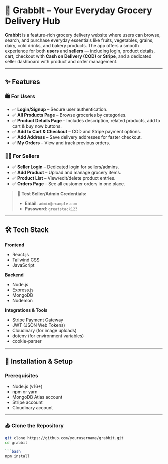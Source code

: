 # 🛒 GrabbIt – Your Everyday Grocery Delivery Hub

**GrabbIt** is a feature-rich grocery delivery website where users can browse, search, and purchase everyday essentials like fruits, vegetables, grains, dairy, cold drinks, and bakery products. The app offers a smooth experience for both **users** and **sellers** — including login, product details, cart, checkout with **Cash on Delivery (COD)** or **Stripe**, and a dedicated seller dashboard with product and order management.

---

## ✨ Features

### 🛍️ For Users
- ✅ **Login/Signup** – Secure user authentication.
- ✅ **All Products Page** – Browse groceries by categories.
- ✅ **Product Details Page** – Includes description, related products, add to cart & buy now buttons.
- ✅ **Add to Cart & Checkout** – COD and Stripe payment options.
- ✅ **Add Address** – Save delivery addresses for faster checkout.
- ✅ **My Orders** – View and track previous orders.

### 🧑‍💼 For Sellers
- ✅ **Seller Login** – Dedicated login for sellers/admins.
- ✅ **Add Product** – Upload and manage grocery items.
- ✅ **Product List** – View/edit/delete product entries.
- ✅ **Orders Page** – See all customer orders in one place.

> 🔐 **Test Seller/Admin Credentials:**
> - **Email**: `admin@example.com`  
> - **Password**: `greatstack123`

---

## 🛠️ Tech Stack

**Frontend**
- React.js  
- Tailwind CSS  
- JavaScript

**Backend**
- Node.js  
- Express.js  
- MongoDB  
- Nodemon

**Integrations & Tools**
- Stripe Payment Gateway  
- JWT (JSON Web Tokens)  
- Cloudinary (for image uploads)  
- dotenv (for environment variables)  
- cookie-parser

---

## 🚀 Installation & Setup

### Prerequisites
- Node.js (v16+)
- npm or yarn
- MongoDB Atlas account
- Stripe account
- Cloudinary account

---

### 📥 Clone the Repository

```bash
git clone https://github.com/yourusername/grabbit.git
cd grabbit

```bash
npm install
